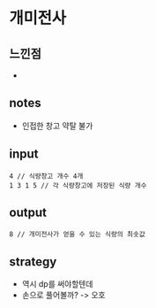 # 개미전사

## 느낀점
* 

## notes
* 인접한 창고 약탈 불가

## input
```
4 // 식량창고 개수 4개
1 3 1 5 // 각 식량창고에 저장된 식량 개수
```

## output
```
8 // 개미전사가 얻을 수 있는 식량의 최솟값
```

## strategy
* 역시 dp를 써야할텐데
* 손으로 풀어볼까? -> 오호
